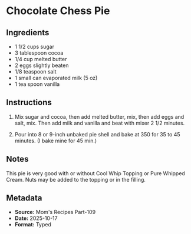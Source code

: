 # Chocolate Chess Pie

## Ingredients

- 1 1/2 cups sugar
- 3 tablespoon cocoa
- 1/4 cup melted butter
- 2 eggs slightly beaten
- 1/8 teaspoon salt
- 1 small can evaporated milk (5 oz)
- 1 tea spoon vanilla

## Instructions

1. Mix sugar and cocoa, then add melted butter, mix, then add eggs and salt, mix. Then add milk and vanilla and beat with mixer 2 1/2 minutes.

2. Pour into 8 or 9-inch unbaked pie shell and bake at 350 for 35 to 45 minutes. (I bake mine for 45 min.)

## Notes

This pie is very good with or without Cool Whip Topping or Pure Whipped Cream. Nuts may be added to the topping or in the filling.

## Metadata

- **Source:** Mom's Recipes Part-109
- **Date:** 2025-10-17
- **Format:** Typed
